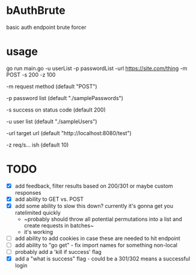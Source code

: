 # bAuthBrute
basic auth endpoint brute forcer

# usage
go run main.go -u userList -p passwordList -url https://site.com/thing -m POST -s 200 -z 100

-m request method (default "POST")

-p password list (default "./samplePasswords")

-s success on status code (default 200)

-u user list (default "./sampleUsers")

-url target url (default "http://localhost:8080/test")

-z req/s... ish (default 10)

# TODO
- [X] add feedback, filter results based on 200/301 or maybe custom responses
- [X] add ability to GET vs. POST
- [X] add some ability to slow this down? currently it's gonna get you ratelimited quickly
  * ~probably should throw all potential permutations into a list and create requests in batches~
  * it's working
- [ ] add ability to add cookies in case these are needed to hit endpoint
- [ ] add ability to "go get" - fix import names for something non-local
- [ ] probably add a 'kill if success' flag
- [X] add a "what is success" flag - could be a 301/302 means a successful login
